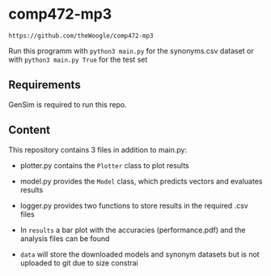 # comp472-mp3
`https://github.com/theWoogle/comp472-mp3`  

Run this programm with `python3 main.py` for the synonyms.csv dataset or with `python3 main.py True` for the test set
## Requirements
GenSim is required to run this repo.

## Content
This repository contains 3 files in addition to main.py:
* plotter.py contains the `Plotter` class to plot results
* model.py provides the `Model` class, which predicts vectors and evaluates results
* logger.py provides two functions to store results in the required .csv files

* In `results` a bar plot with the accuracies (performance.pdf) and the analysis files can be found
* `data` will store the downloaded models and synonym datasets but is not uploaded to git due to size constrai